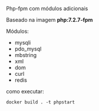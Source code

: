 Php-fpm com módulos adicionais

Baseado na imagem **php:7.2.7-fpm**

Módulos:
- mysqli
- pdo_mysql
- mbstring
- xml
- dom
- curl
- redis

como executar:
```
docker build . -t phpstart
```
